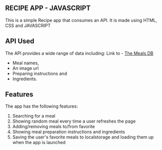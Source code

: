 ## RECIPE APP - JAVASCRIPT

This is a simple Recipe app that consumes an API.
It is made using HTML, CSS and JAVASCRIPT

## API Used

The API provides a wide range of data including:
Link to - [The Meals DB](https://www.themealdb.com/api/json/v1/1/random.php)

- Meal names,
- An image url
- Preparing instructions and
- Ingredients.

## Features

The app has the following features:

1. Searching for a meal
2. Showing random meal every time a user refreshes the page
3. Adding/removing meals to/from favorite
4. Showing meal preparation instructions and ingredients
5. Saving the user's favorite meals to localstorage and loading them up when the app is launched
